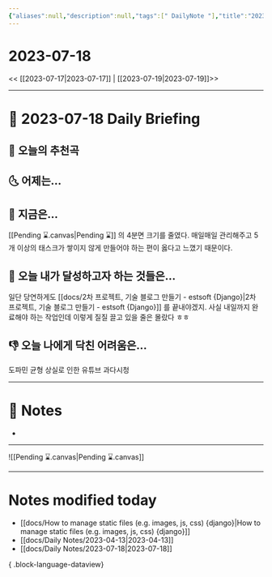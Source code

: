 ```yaml
---
{"aliases":null,"description":null,"tags":[" DailyNote "],"title":"2023-07-18","created":"2023-07-18T15:09:49","updated":"2023-07-18T15:32:26","dg-publish":true,"permalink":"/docs/Daily Notes/2023-07-18/","dgPassFrontmatter":true}
---
```



# 2023-07-18

<< [[2023-07-17\|2023-07-17]] | [[2023-07-19\|2023-07-19]]>>

---

# 📅 2023-07-18 Daily Briefing

## 🎵 오늘의 추천곡

## 🌜 어제는...

## 🙌 지금은...

[[Pending ⌛.canvas\|Pending ⌛]] 의 4분면 크기를 줄였다. 매일매일 관리해주고 5개 이상의 태스크가 쌓이지 않게 만들어야 하는 편이 옳다고 느꼈기 때문이다.

## 🚀 오늘 내가 달성하고자 하는 것들은...

일단 당연하게도 [[docs/2차 프로젝트, 기술 블로그 만들기 - estsoft {Django}\|2차 프로젝트, 기술 블로그 만들기 - estsoft {Django}]] 를 끝내야겠지. 사실 내일까지 완료해야 하는 작업인데 이렇게 질질 끌고 있을 줄은 몰랐다 ㅎㅎ 

## 👎 오늘 나에게 닥친 어려움은...

도파민 균형 상실로 인한 유튜브 과다시청

---

# 📝 Notes

- 

___

![[Pending ⌛.canvas\|Pending ⌛.canvas]]

---

# Notes modified today

- [[docs/How to manage static files (e.g. images, js, css) {django}\|How to manage static files (e.g. images, js, css) {django}]]
- [[docs/Daily Notes/2023-04-13\|2023-04-13]]
- [[docs/Daily Notes/2023-07-18\|2023-07-18]]

{ .block-language-dataview}
